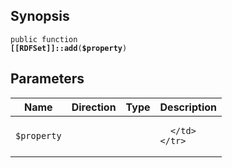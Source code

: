 ## Synopsis

<code>public function <b>[[RDFSet]]::add</b>(<b>$property</b>)</code>

## Parameters

<table>
  <thead>
    <tr>
      <th>Name</th>
      <th>Direction</th>
      <th>Type</th>
      <th>Description</th>
    </tr>
  </thead>
  <tbody>
    <tr>
      <td><code>$property</code>
      <td><i></i></td>
      <td></td>
      <td>

      </td>
    </tr>
  </tbody>
</table>

